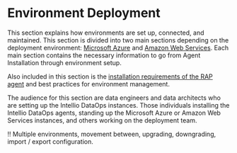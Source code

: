 # Environment Deployment

This section explains how environments are set up, connected, and maintained. This section is divided into two main sections depending on the deployment environment: [Microsoft Azure](deployment-to-microsoft-azure/) and [Amazon Web Services](). Each main section contains the necessary information to go from Agent Installation through environment setup.

Also included in this section is the [installation requirements of the RAP agent](installing-a-new-rap-agent.md) and best practices for environment management.

The audience for this section are data engineers and data architects who are setting up the Intellio DataOps instances. Those individuals installing the Intellio DataOps agents, standing up the Microsoft Azure or Amazon Web Services instances, and others working on the deployment team.

!! Multiple environments, movement between, upgrading, downgrading, import / export configuration.

